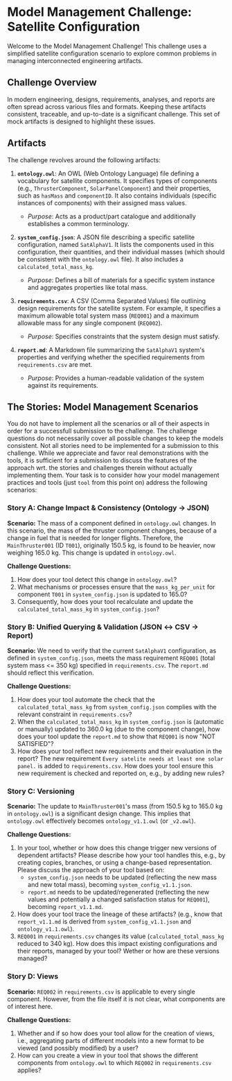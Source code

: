 # Model Management Challenge: Satellite Configuration

Welcome to the Model Management Challenge! This challenge uses a simplified satellite configuration scenario to explore common problems in managing interconnected engineering artifacts.

## Challenge Overview

In modern engineering, designs, requirements, analyses, and reports are often spread across various files and formats. Keeping these artifacts consistent, traceable, and up-to-date is a significant challenge. This set of mock artifacts is designed to highlight these issues.

## Artifacts

The challenge revolves around the following artifacts:

1.  **`ontology.owl`**: An OWL (Web Ontology Language) file defining a vocabulary for satellite components. It specifies types of components (e.g., `ThrusterComponent`, `SolarPanelComponent`) and their properties, such as `hasMass` and `componentID`. It also contains individuals (specific instances of components) with their assigned mass values.
    *   *Purpose*: Acts as a product/part catalogue and additionally establishes a common terminology.

2.  **`system_config.json`**: A JSON file describing a specific satellite configuration, named `SatAlphaV1`. It lists the components used in this configuration, their quantities, and their individual masses (which should be consistent with the `ontology.owl` file). It also includes a `calculated_total_mass_kg`.
    *   *Purpose*: Defines a bill of materials for a specific system instance and aggregates properties like total mass.

3.  **`requirements.csv`**: A CSV (Comma Separated Values) file outlining design requirements for the satellite system. For example, it specifies a maximum allowable total system mass (`REQ001`) and a maximum allowable mass for any single component (`REQ002`).
    *   *Purpose*: Specifies constraints that the system design must satisfy.

4.  **`report.md`**: A Markdown file summarizing the `SatAlphaV1` system's properties and verifying whether the specified requirements from `requirements.csv` are met.
    *   *Purpose*: Provides a human-readable validation of the system against its requirements.

## The Stories: Model Management Scenarios

You do not have to implement all the scenarios or all of their aspects in order for a successfull submission to the challenge. The challenge questions do not necessarily cover all possible changes to keep the models consistent. Not all stories need to be implemented for a submission to this challenge. While we appreciate and favor real demonstrations with the tools, it is sufficient for a submission to discuss the features of the approach wrt. the stories and challenges therein without actually implementing them. Your task is to consider how your model management practices and tools (just `tool` from this point on) address the following scenarios:

### Story A: Change Impact & Consistency (Ontology → JSON)

**Scenario:**
The mass of a component defined in `ontology.owl` changes. In this scenario, the mass of the thruster component changes, because of a change in fuel that is needed for longer flights. Therefore, the `MainThruster001` (ID `T001`), originally 150.5 kg, is found to be heavier, now weighing 165.0 kg. This change is updated in `ontology.owl`.

**Challenge Questions:**
1.  How does your tool detect this change in `ontology.owl`?
2.  What mechanisms or processes ensure that the `mass_kg_per_unit` for component `T001` in `system_config.json` is updated to 165.0?
3.  Consequently, how does your tool recalculate and update the `calculated_total_mass_kg` in `system_config.json`?

### Story B: Unified Querying & Validation (JSON ↔ CSV → Report)

**Scenario:**
We need to verify that the current `SatAlphaV1` configuration, as defined in `system_config.json`, meets the mass requirement `REQ001` (total system mass <= 350 kg) specified in `requirements.csv`. The `report.md` should reflect this verification.

**Challenge Questions:**
1.  How does your tool automate the check that the `calculated_total_mass_kg` from `system_config.json` complies with the relevant constraint in `requirements.csv`?
2.  When the `calculated_total_mass_kg` in `system_config.json` is (automatic or manually) updated to 360.0 kg (due to the component change), how does your tool update the `report.md` to show that `REQ001` is now "NOT SATISFIED"?
3.  How does your tool reflect new requirements and their evaluation in the report? The new requirement `Every satelite needs at least one solar panel.` is added to `requirements.csv`. How does your tool ensure this new requirement is checked and reported on, e.g., by adding new rules?

### Story C: Versioning

**Scenario:**
The update to `MainThruster001`'s mass (from 150.5 kg to 165.0 kg in `ontology.owl`) is a significant design change. This implies that `ontology.owl` effectively becomes `ontology_v1.1.owl` (or `_v2.owl`).

**Challenge Questions:**
1.  In your tool, whether or how does this change trigger new versions of dependent artifacts? Please describe how your tool handles this, e.g., by creating copies, branches, or using a change-based representation. Please discuss the approach of your tool based on:
    *   `system_config.json` needs to be updated (reflecting the new mass and new total mass), becoming `system_config_v1.1.json`.
    *   `report.md` needs to be updated/regenerated (reflecting the new values and potentially a changed satisfaction status for `REQ001`), becoming `report_v1.1.md`.
2.  How does your tool trace the lineage of these artifacts? (e.g., know that `report_v1.1.md` is derived from `system_config_v1.1.json` and `ontology_v1.1.owl`).
3.  `REQ001` in `requirements.csv` changes its value (`calculated_total_mass_kg` reduced to 340 kg). How does this impact existing configurations and their reports, managed by your tool? Wether or how are these versions managed?

### Story D: Views

**Scenario:**
`REQ002` in `requirements.csv` is applicable to every single component. However, from the file itself it is not clear, what components are of interest here.

**Challenge Questions:**
1.  Whether and if so how does your tool allow for the creation of views, i.e., aggregating parts of different models into a new format to be viewed (and possibly modified) by a user?
2.  How can you create a view in your tool that shows the different components from `ontology.owl` to which `REQ002` in `requirements.csv` applies?
